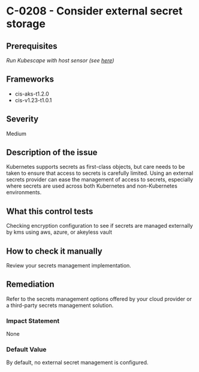 # C-0208 - Consider external secret storage

## Prerequisites
 *Run Kubescape with host sensor (see [here](https://hub.armo.cloud/docs/host-sensor))*
 
## Frameworks
* cis-aks-t1.2.0
* cis-v1.23-t1.0.1
 
## Severity
Medium

## Description of the issue
Kubernetes supports secrets as first-class objects, but care needs to be taken to ensure that access to secrets is carefully limited. Using an external secrets provider can ease the management of access to secrets, especially where secrets are used across both Kubernetes and non-Kubernetes environments.
 
## What this control tests 
Checking encryption configuration to see if secrets are managed externally by kms using aws, azure, or akeyless vault
 
## How to check it manually 
Review your secrets management implementation.
 
## Remediation
Refer to the secrets management options offered by your cloud provider or a third-party secrets management solution.
 
### Impact Statement
None
 
### Default Value
By default, no external secret management is configured.
 
